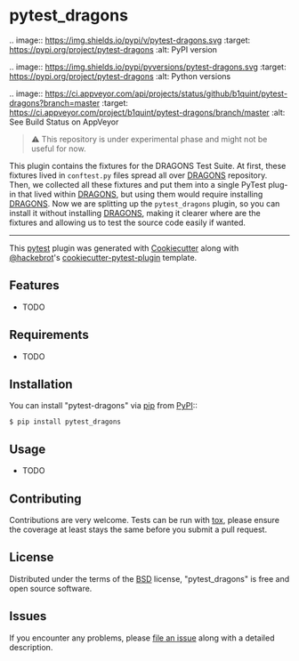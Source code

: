# pytest_dragons

.. image:: https://img.shields.io/pypi/v/pytest-dragons.svg
    :target: https://pypi.org/project/pytest-dragons
    :alt: PyPI version

.. image:: https://img.shields.io/pypi/pyversions/pytest-dragons.svg
    :target: https://pypi.org/project/pytest-dragons
    :alt: Python versions

.. image:: https://ci.appveyor.com/api/projects/status/github/b1quint/pytest-dragons?branch=master
    :target: https://ci.appveyor.com/project/b1quint/pytest-dragons/branch/master
    :alt: See Build Status on AppVeyor

> :warning: This repository is under experimental phase and might not be useful for now.

This plugin contains the fixtures for the DRAGONS Test Suite. At first, these 
fixtures lived in `conftest.py` files spread all over [DRAGONS] repository. 
Then, we collected all these fixtures and put them into a single PyTest plug-in 
that lived within [DRAGONS], but using them would require installing [DRAGONS]. 
Now we are splitting up the `pytest_dragons` plugin, so you can install it 
without installing [DRAGONS], making it clearer where are the fixtures and 
allowing us to test the source code easily if wanted. 

----
This [pytest] plugin was generated with [Cookiecutter] along with 
[@hackebrot]'s [cookiecutter-pytest-plugin] template.


## Features
* TODO


## Requirements
* TODO


## Installation
You can install "pytest-dragons" via [pip] from [PyPI]::

    $ pip install pytest_dragons


## Usage
* TODO

## Contributing
Contributions are very welcome. Tests can be run with [tox], please ensure
the coverage at least stays the same before you submit a pull request.

## License
Distributed under the terms of the [BSD] license, "pytest_dragons" is free and 
open source software.


## Issues
If you encounter any problems, please [file an issue] along with a detailed 
description.

[BSD]: http://opensource.org/licenses/BSD-3-Clause
[cookiecutter-pytest-plugin]: https://github.com/pytest-dev/cookiecutter-pytest-plugin
[Cookiecutter]: https://github.com/audreyr/cookiecutter
[DRAGONS]: https://github.com/GeminiDRSoftware/DRAGONS 
[file an issue]: https://github.com/b1quint/pytest-dragons/issues
[pip]: https://pypi.org/project/pip/
[pytest]: https://github.com/pytest-dev/pytest
[PyPI]: https://pypi.org/project
[tox]: https://tox.readthedocs.io/en/latest/
[@hackebrot]: https://github.com/hackebrot